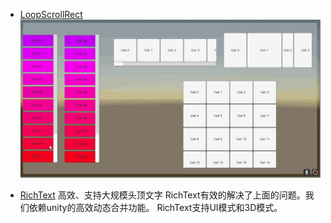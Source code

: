- [LoopScrollRect](https://github.com/qiankanglai/LoopScrollRect)
![enter image description here](https://github.com/qiankanglai/LoopScrollRect/raw/master/Images/demo1.gif)

- [RichText](https://github.com/506638093/RichText)
高效、支持大规模头顶文字
RichText有效的解决了上面的问题。我们依赖unity的高效动态合并功能。 RichText支持UI模式和3D模式。




